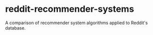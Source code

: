 # reddit-recommender-systems
A comparison of recommender system algorithms applied to Reddit's database.
